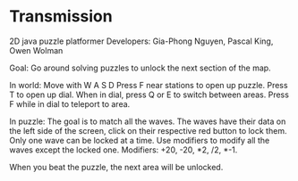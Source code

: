 # Transmission
2D java puzzle platformer
Developers: Gia-Phong Nguyen, Pascal King, Owen Wolman

Goal:
Go around solving puzzles to unlock the next section of the map.

In world:
Move with W A S D
Press F near stations to open up puzzle.
Press T to open up dial.
  When in dial, press Q or E to switch between areas.
  Press F while in dial to teleport to area.
  
In puzzle:
The goal is to match all the waves.
The waves have their data on the left side of the screen, click on their respective red button to lock them.
  Only one wave can be locked at a time.
Use modifiers to modify all the waves except the locked one.
  Modifiers: +20, -20, *2, /2, *-1.
  
When you beat the puzzle, the next area will be unlocked.
